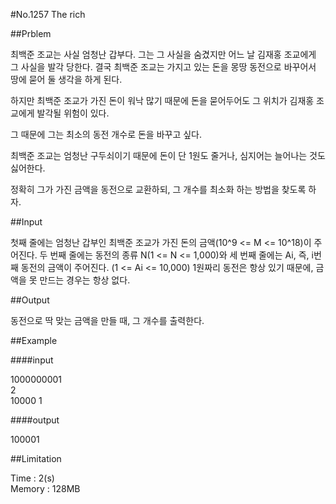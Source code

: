 #No.1257   The rich

##Prblem

최백준 조교는 사실 엄청난 갑부다. 그는 그 사실을 숨겼지만 어느 날 김재홍 조교에게 그 사실을 발각 당한다. 결국 최백준 조교는 가지고 있는 돈을 몽땅 동전으로 바꾸어서 땅에 묻어 둘 생각을 하게 된다.  

하지만 최백준 조교가 가진 돈이 워낙 많기 때문에 돈을 묻어두어도 그 위치가 김재홍 조교에게 발각될 위험이 있다.  

그 때문에 그는 최소의 동전 개수로 돈을 바꾸고 싶다.  

최백준 조교는 엄청난 구두쇠이기 때문에 돈이 단 1원도 줄거나, 심지어는 늘어나는 것도 싫어한다.  

정확히 그가 가진 금액을 동전으로 교환하되, 그 개수를 최소화 하는 방법을 찾도록 하자.  


##Input

첫째 줄에는 엄청난 갑부인 최백준 조교가 가진 돈의 금액(10^9 <= M <= 10^18)이 주어진다. 두 번째 줄에는 동전의 종류 N(1 <= N <= 1,000)와 세 번째 줄에는  Ai, 즉, i번째 동전의 금액이 주어진다. (1 <= Ai <= 10,000)
 1원짜리 동전은 항상 있기 때문에, 금액을 못 만드는 경우는 항상 없다.

##Output

동전으로 딱 맞는 금액을 만들 때, 그 개수를 출력한다.

##Example

####input

1000000001  
2  
10000 1  

####output

100001

##Limitation

Time : 2(s)  
Memory : 128MB
